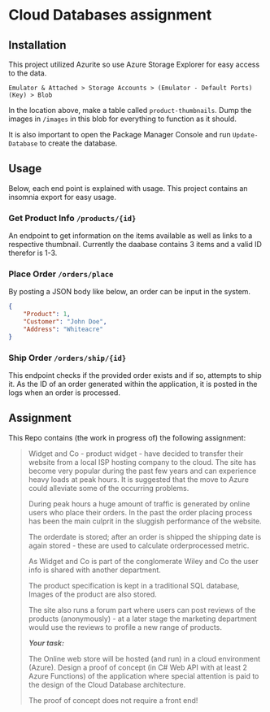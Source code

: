 # Cloud Databases assignment

## Installation

This project utilized Azurite so use Azure Storage Explorer for easy access to the data.

`Emulator & Attached > Storage Accounts > (Emulator - Default Ports) (Key) > Blob`

In the location above, make a table called `product-thumbnails`.
Dump the images in `/images` in this blob for everything to function as it should.

It is also important to open the Package Manager Console and run `Update-Database` to create the database.

## Usage

Below, each end point is explained with usage.
This project contains an insomnia export for easy usage.

### Get Product Info `/products/{id}`

An endpoint to get information on the items available as well as links to a respective thumbnail.
Currently the daabase contains 3 items and a valid ID therefor is 1-3.

### Place Order `/orders/place`

By posting a JSON body like below, an order can be input in the system.

```json
{
	"Product": 1,
	"Customer": "John Doe",
	"Address": "Whiteacre"
}
```

### Ship Order `/orders/ship/{id}`

This endpoint checks if the provided order exists and if so, attempts to ship it.
As the ID of an order generated within the application, it is posted in the logs when an order is processed.

## Assignment

This Repo contains (the work in progress of) the following assignment:

> Widget and Co - product widget - have decided to transfer their website from a local ISP hosting company to the cloud. The site has become very popular during the past few years and can experience heavy loads at peak hours. It is suggested that the move to Azure could alleviate some of the occurring problems.
> 
> During peak hours a huge amount of traffic is generated by online users who place their orders. In the past the order placing process has been the main culprit in the sluggish performance of the website.
> 
> The orderdate is stored; after an order is shipped the shipping date is again stored - these are used to calculate orderprocessed metric.
> 
> As Widget and Co is part of the conglomerate Wiley and Co the user info is shared with another department.
> 
> The product specification is kept in a traditional SQL database, Images of the product are also stored.
> 
> The site also runs a forum part where users can post reviews of the products (anonymously) - at a later stage the marketing department would use the reviews to profile a new range of products.
> 
> _**Your task:**_
> 
> The Online web store will be hosted (and run) in a cloud environment (Azure). Design a proof of concept (in C# Web API with at least 2 Azure Functions) of the application where special attention is paid to the design of the Cloud Database architecture.
> 
> The proof of concept does not require a front end!
